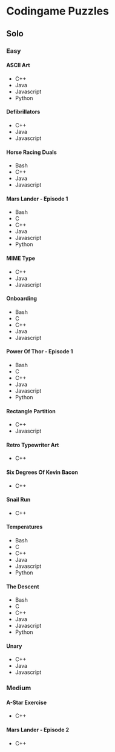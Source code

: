 # Codingame Puzzles

## Solo

### Easy

#### ASCII Art

-   C++
-   Java
-   Javascript
-   Python

#### Defibrillators

-   C++
-   Java
-   Javascript

#### Horse Racing Duals

-   Bash
-   C++
-   Java
-   Javascript

#### Mars Lander - Episode 1

-   Bash
-   C
-   C++
-   Java
-   Javascript
-   Python

#### MIME Type

-   C++
-   Java
-   Javascript

#### Onboarding

-   Bash
-   C
-   C++
-   Java
-   Javascript

#### Power Of Thor - Episode 1

-   Bash
-   C
-   C++
-   Java
-   Javascript
-   Python

#### Rectangle Partition

-   C++
-   Javascript

#### Retro Typewriter Art

-   C++

#### Six Degrees Of Kevin Bacon

-   C++

#### Snail Run

-   C++

#### Temperatures

-   Bash
-   C
-   C++
-   Java
-   Javascript
-   Python

#### The Descent

-   Bash
-   C
-   C++
-   Java
-   Javascript
-   Python

#### Unary

-   C++
-   Java
-   Javascript

### Medium

#### A-Star Exercise

-   C++

#### Mars Lander - Episode 2

-   C++
